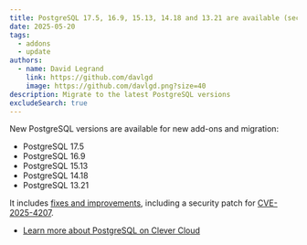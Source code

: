 ```yaml
---
title: PostgreSQL 17.5, 16.9, 15.13, 14.18 and 13.21 are available (security update)
date: 2025-05-20
tags:
  - addons
  - update
authors:
  - name: David Legrand
    link: https://github.com/davlgd
    image: https://github.com/davlgd.png?size=40
description: Migrate to the latest PostgreSQL versions
excludeSearch: true
---
```


New PostgreSQL versions are available for new add-ons and migration:
* PostgreSQL 17.5
* PostgreSQL 16.9
* PostgreSQL 15.13
* PostgreSQL 14.18
* PostgreSQL 13.21

It includes [fixes and improvements](https://www.postgresql.org/about/news/postgresql-175-169-1513-1418-and-1321-released-3072/), including a security patch for [CVE-2025-4207](https://nvd.nist.gov/vuln/detail/CVE-2025-4207).

* [Learn more about PostgreSQL on Clever Cloud](/developers/doc/addons/postgresql/)
